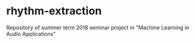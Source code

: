 # rhythm-extraction
Repository of summer term 2018 seminar project in "Machine Learning in Audio Applications"
